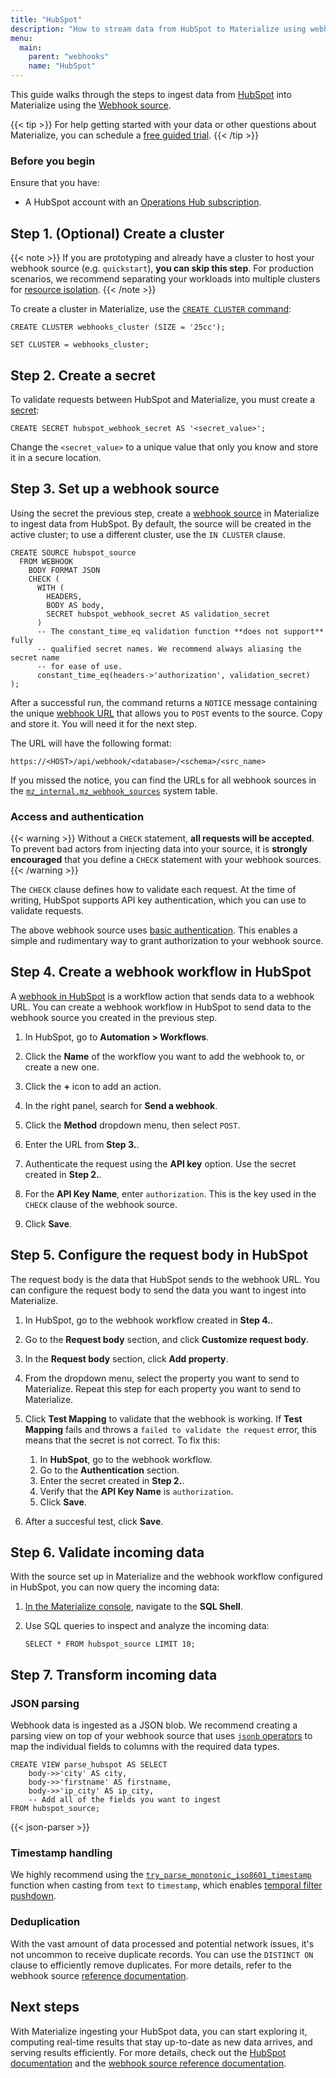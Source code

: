 ```yaml
---
title: "HubSpot"
description: "How to stream data from HubSpot to Materialize using webhooks"
menu:
  main:
    parent: "webhooks"
    name: "HubSpot"
---
```


This guide walks through the steps to ingest data from [HubSpot](https://www.hubspot.com/)
into Materialize using the [Webhook source](/sql/create-source/webhook/).

{{< tip >}}
For help getting started with your data or other questions about Materialize, you can schedule a [free guided trial](https://materialize.com/demo/?utm_campaign=General&utm_source=documentation).
{{< /tip >}}

### Before you begin

Ensure that you have:

- A HubSpot account with an [Operations Hub subscription](https://www.hubspot.com/pricing/operations).

## Step 1. (Optional) Create a cluster

{{< note >}}
If you are prototyping and already have a cluster to host your webhook
source (e.g. `quickstart`), **you can skip this step**. For production
scenarios, we recommend separating your workloads into multiple clusters for
[resource isolation](https://materialize.com/docs/sql/create-cluster/#resource-isolation).
{{< /note >}}

To create a cluster in Materialize, use the [`CREATE CLUSTER` command](/sql/create-cluster):

```mzsql
CREATE CLUSTER webhooks_cluster (SIZE = '25cc');

SET CLUSTER = webhooks_cluster;
```

## Step 2. Create a secret

To validate requests between HubSpot and Materialize, you must create a [secret](/sql/create-secret/):

```mzsql
CREATE SECRET hubspot_webhook_secret AS '<secret_value>';
```

Change the `<secret_value>` to a unique value that only you know and store it in
a secure location.

## Step 3. Set up a webhook source

Using the secret the previous step, create a [webhook source](/sql/create-source/webhook/)
in Materialize to ingest data from HubSpot. By default, the source will be
created in the active cluster; to use a different cluster, use the `IN
CLUSTER` clause.

```mzsql
CREATE SOURCE hubspot_source
  FROM WEBHOOK
    BODY FORMAT JSON
    CHECK (
      WITH (
        HEADERS,
        BODY AS body,
        SECRET hubspot_webhook_secret AS validation_secret
      )
      -- The constant_time_eq validation function **does not support** fully
      -- qualified secret names. We recommend always aliasing the secret name
      -- for ease of use.
      constant_time_eq(headers->'authorization', validation_secret)
);
```

After a successful run, the command returns a `NOTICE` message containing the
unique [webhook URL](https://materialize.com/docs/sql/create-source/webhook/#webhook-url)
that allows you to `POST` events to the source. Copy and store it. You will need
it for the next step.

The URL will have the following format:

```
https://<HOST>/api/webhook/<database>/<schema>/<src_name>
```

If you missed the notice, you can find the URLs for all webhook sources in the
[`mz_internal.mz_webhook_sources`](https://materialize.com/docs/sql/system-catalog/mz_internal/#mz_webhook_sources)
system table.

### Access and authentication

{{< warning >}}
Without a `CHECK` statement, **all requests will be accepted**. To prevent bad
actors from injecting data into your source, it is **strongly encouraged** that
you define a `CHECK` statement with your webhook sources.
{{< /warning >}}

The `CHECK` clause defines how to validate each request. At the time of writing,
HubSpot supports API key authentication, which you can use to validate
requests.

The above webhook source uses [basic authentication](https://developer.mozilla.org/en-US/docs/Web/HTTP/Authentication#basic_authentication_scheme).
This enables a simple and rudimentary way to grant authorization to your webhook
source.

## Step 4. Create a webhook workflow in HubSpot

A [webhook in HubSpot](https://knowledge.hubspot.com/workflows/how-do-i-use-webhooks-with-hubspot-workflows)
is a workflow action that sends data to a webhook URL. You can create a webhook
workflow in HubSpot to send data to the webhook source you created in the
previous step.

1. In HubSpot, go to **Automation > Workflows**.

1. Click the **Name** of the workflow you want to add the webhook to, or create a new one.

1. Click the **+** icon to add an action.

1. In the right panel, search for **Send a webhook**.

1. Click the **Method** dropdown menu, then select `POST`.

1. Enter the URL from **Step 3.**.

1. Authenticate the request using the **API key** option. Use the secret created in **Step 2.**.

1. For the **API Key Name**, enter `authorization`. This is the key used in the `CHECK` clause of the webhook source.

1. Click **Save**.

## Step 5. Configure the request body in HubSpot

The request body is the data that HubSpot sends to the webhook URL. You can
configure the request body to send the data you want to ingest into
Materialize.

1. In HubSpot, go to the webhook workflow created in **Step 4.**.

1. Go to the **Request body** section, and click **Customize request body**.

1. In the **Request body** section, click **Add property**.

1. From the dropdown menu, select the property you want to send to Materialize.
   Repeat this step for each property you want to send to Materialize.

1. Click **Test Mapping** to validate that the webhook is working. If **Test Mapping** fails and throws a `failed to validate the request` error, this means that the secret is not correct. To fix this:

    1. In **HubSpot**, go to the webhook workflow.
    1. Go to the **Authentication** section.
    1. Enter the secret created in **Step 2.**.
    1. Verify that the **API Key Name** is `authorization`.
    1. Click **Save**.

1. After a succesful test, click **Save**.

## Step 6. Validate incoming data

With the source set up in Materialize and the webhook workflow configured in
HubSpot, you can now query the incoming data:

1. [In the Materialize console](https://console.materialize.com/), navigate to
   the **SQL Shell**.

1. Use SQL queries to inspect and analyze the incoming data:

    ```mzsql
    SELECT * FROM hubspot_source LIMIT 10;
    ```

## Step 7. Transform incoming data

### JSON parsing

Webhook data is ingested as a JSON blob. We recommend creating a parsing view on
top of your webhook source that uses [`jsonb` operators](/sql/types/jsonb/#operators)
to map the individual fields to columns with the required data types.

```mzsql
CREATE VIEW parse_hubspot AS SELECT
    body->>'city' AS city,
    body->>'firstname' AS firstname,
    body->>'ip_city' AS ip_city,
    -- Add all of the fields you want to ingest
FROM hubspot_source;
```

{{< json-parser >}}

### Timestamp handling

We highly recommend using the [`try_parse_monotonic_iso8601_timestamp`](/transform-data/patterns/temporal-filters/#temporal-filter-pushdown)
function when casting from `text` to `timestamp`, which enables [temporal filter
pushdown](https://materialize.com/docs/transform-data/patterns/temporal-filters/#temporal-filter-pushdown).

### Deduplication

With the vast amount of data processed and potential network issues, it's not
uncommon to receive duplicate records. You can use the `DISTINCT ON` clause to
efficiently remove duplicates. For more details, refer to the webhook source
[reference documentation](/sql/create-source/webhook/#handling-duplicated-and-partial-events).

## Next steps

With Materialize ingesting your HubSpot data, you can start exploring it,
computing real-time results that stay up-to-date as new data arrives, and
serving results efficiently. For more details, check out the
[HubSpot documentation](https://knowledge.hubspot.com/workflows/how-do-i-use-webhooks-with-hubspot-workflows) and the
[webhook source reference documentation](/sql/create-source/webhook/).
